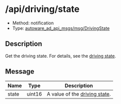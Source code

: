 # /api/driving/state

- Method: notification
- Type: [autoware_ad_api_msgs/msg/DrivingState](../../../types/autoware_ad_api_msgs/msg/driving_state.md)

## Description

Get the driving state. For details, see the [driving state](./index.md).

## Message

| Name  | Type   | Description                                 |
| ----- | ------ | ------------------------------------------- |
| state | uint16 | A value of the [driving state](./index.md). |
